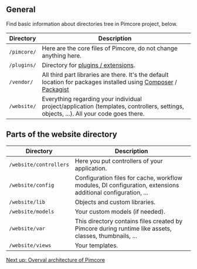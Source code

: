 ## General

Find basic information about directories tree in Pimcore project, below. 

| Directory                                            | Description                                                                          |
|------------------------------------------------------|--------------------------------------------------------------------------------------|
| `/pimcore/` | Here are the core files of Pimcore, do not change anything here.                                |
| `/plugins/` | Directory for [plugins / extensions](../Extending_Pimcore/Plugin_Developers_Guide/Example.md). |
| `/vendor/`  | All third part libraries are there. It's the default location for packages installed using [Composer](https://getcomposer.org/) / [Packagist](https://packagist.org/)                     |
| `/website/` | Everything regarding your individual project/application (templates, controllers, settings, objects, ...). All your code goes there.   |

## Parts of the website directory

| Directory             | Description                                                                                                        |
|-----------------------|--------------------------------------------------------------------------------------------------------------------|
| `/website/controllers` | Here you put controllers of your application.                                                                      |
| `/website/config`      | Configuration files for cache, workflow modules, DI configuration, extensions additional configuration, ...        |
| `/website/lib`         | Objects and custom libraries.                                                                                      |
| `/website/models`      | Your custom models (if needed).                                                                                    |
| `/website/var`         | This directory contains files created by Pimcore during runtime like assets, classes, thumbnails, ...              |
| `/website/views`       | Your templates.                                                                                                    |

[Next up: Overval architecture of Pimcore](./04_Architecture_Overview.md)
